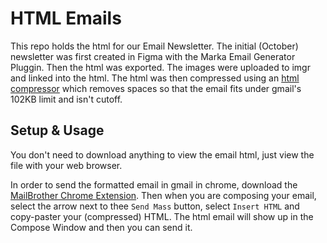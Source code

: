 # HTML Emails
This repo holds the html for our Email Newsletter. The initial (October) newsletter was first created in Figma with the Marka Email Generator Pluggin. Then the html was exported. The images were uploaded to imgr and linked into the html. The html was then compressed using an [html compressor](https://www.textfixer.com/html/compress-html-compression.php) which removes spaces so that the email fits under gmail's 102KB limit and isn't cutoff.

## Setup & Usage
You don't need to download anything to view the email html, just view the file with your web browser. 

In order to send the formatted email in gmail in chrome, download the [MailBrother Chrome Extension](https://chrome.google.com/webstore/detail/send-mass-mail-%20-html-ins/obngoldljmnnpggbekneikaohbeflbee). Then when you are composing your email, select the arrow next to thee `Send Mass` button, select `Insert HTML` and copy-paster your (compressed) HTML. The html email will show up in the Compose Window and then you can send it.

